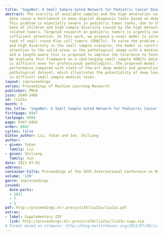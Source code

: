 ```yaml
---
title: 'SagaNet: A Small Sample Gated Network for Pediatric Cancer Diagnosis'
abstract: The scarcity of available samples and the high annotation cost of medical
  data cause a bottleneck in many digital diagnosis tasks based on deep learning.
  This problem is especially severe in pediatric tumor tasks, due to the small population
  base of children and high sample diversity caused by the high metastasis rate of
  related tumors. Targeted research on pediatric tumors is urgently needed but lacks
  sufficient attention. In this work, we propose a novel model to solve the diagnosis
  task of small round blue cell tumors (SRBCTs). To solve the problem of high noise
  and high diversity in the small sample scenario, the model is constrained to pay
  attention to the valid areas in the pathological image with a masking mechanism,
  and a length-aware loss is proposed to improve the tolerance to feature diversity.
  We evaluate this framework on a challenging small sample SRBCTs dataset, whose classification
  is difficult even for professional pathologists. The proposed model shows the best
  performance compared with state-of-the-art deep models and generalization on another
  pathological dataset, which illustrates the potentiality of deep learning applications
  in difficult small sample medical tasks.
layout: inproceedings
series: Proceedings of Machine Learning Research
publisher: PMLR
issn: 2640-3498
id: liu21u
month: 0
tex_title: 'SagaNet: A Small Sample Gated Network for Pediatric Cancer Diagnosis'
firstpage: 6947
lastpage: 6956
page: 6947-6956
order: 6947
cycles: false
bibtex_author: Liu, Yuhan and Sun, Shiliang
author:
- given: Yuhan
  family: Liu
- given: Shiliang
  family: Sun
date: 2021-07-01
address:
container-title: Proceedings of the 38th International Conference on Machine Learning
volume: '139'
genre: inproceedings
issued:
  date-parts:
  - 2021
  - 7
  - 1
pdf: http://proceedings.mlr.press/v139/liu21u/liu21u.pdf
extras:
- label: Supplementary ZIP
  link: http://proceedings.mlr.press/v139/liu21u/liu21u-supp.zip
# Format based on citeproc: http://blog.martinfenner.org/2013/07/30/citeproc-yaml-for-bibliographies/
---
```

